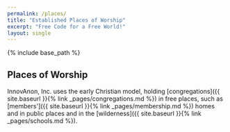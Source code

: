 ```yaml
---
permalink: /places/
title: "Established Places of Worship"
excerpt: "Free Code for a Free World!"
layout: single
---
```


{% include base_path %}

## Places of Worship

InnovAnon, Inc. uses the early Christian model,
holding [congregations]({{ site.baseurl }}{% link _pages/congregations.md %}) in free places,
such as [members']({{ site.baseurl }}{% link _pages/membership.md %}) homes
and in public places and in the [wilderness]({{ site.baseurl }}{% link _pages/schools.md %}).

